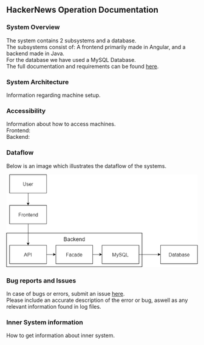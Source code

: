 ## HackerNews Operation Documentation

### System Overview  

The system contains 2 subsystems and a database.  
The subsystems consist of: A frontend primarily made in Angular, and a backend made in Java.  
For the database we have used a MySQL Database.  
The full documentation and requirements can be found [here](https://github.com/pilgaard/large_systems/blob/master/README.md).

### System Architecture

Information regarding machine setup.

### Accessibility

Information about how to access machines.  
Frontend:  
Backend:  

### Dataflow

Below is an image which illustrates the dataflow of the systems. 

![Dataflow Diagram](Dataflow.png)

### Bug reports and Issues

In case of bugs or errors, submit an issue [here](https://github.com/pilgaard/large_systems/issues).  
Please include an accurate description of the error or bug, aswell as any relevant information found in log files. 


### Inner System information

How to get information about inner system.